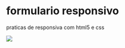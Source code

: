 
<h1> formulario responsivo</h1>
<p> praticas de responsiva com html5 e css</p>
<img src=/Captura de tela 2021-03-18 071910.png>
